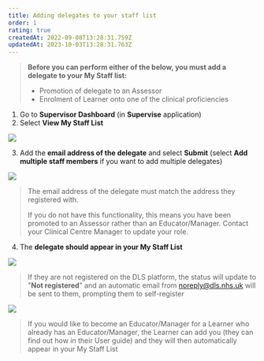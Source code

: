 ```yaml
---
title: Adding delegates to your staff list
order: 1
rating: true
createdAt: 2022-09-08T13:28:31.759Z
updatedAt: 2023-10-03T13:28:31.763Z
---
```

> **Before you can perform either of the below, you must add a delegate to your My Staff list:**
>
> * Promotion of delegate to an Assessor
> * Enrolment of Learner onto one of the clinical proficiencies

1. Go to **Supervisor Dashboard** (in **Supervise** application) 
2. Select **View My Staff List**

![](/img/adding-delegates_1.png)

3. Add the **email address of the delegate** and select **Submit** (select **Add multiple staff members** if you want to add multiple delegates) 

![](/img/adding-delegates_2.png)

> The email address of the delegate must match the address they registered with.
>
> If you do not have this functionality, this means you have been promoted to an Assessor rather than an Educator/Manager. Contact your Clinical Centre Manager to update your role.

4. The **delegate should appear in your My Staff List**

![](/img/adding-delegates_3.png)

> If they are not registered on the DLS platform, the status will update to "**Not registered**" and an automatic email from noreply@dls.nhs.uk will be sent to them, prompting them to self-register

![](/img/adding-delegates_4.png)


> If you would like to become an Educator/Manager for a Learner who already has an Educator/Manager, the Learner can add you (they can find out how in their User guide) and they will then automatically appear in your My Staff List